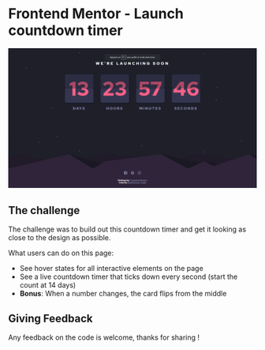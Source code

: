# Frontend Mentor - Launch countdown timer

![Design preview for the Launch countdown timer coding challenge](./public/images/preview.png)

## The challenge

The challenge was to build out this countdown timer and get it looking as close to the design as possible.

What users can do on this page:

- See hover states for all interactive elements on the page
- See a live countdown timer that ticks down every second (start the count at 14 days)
- **Bonus**: When a number changes, the card flips from the middle

## Giving Feedback 
  Any feedback on the code is welcome, thanks for sharing !
